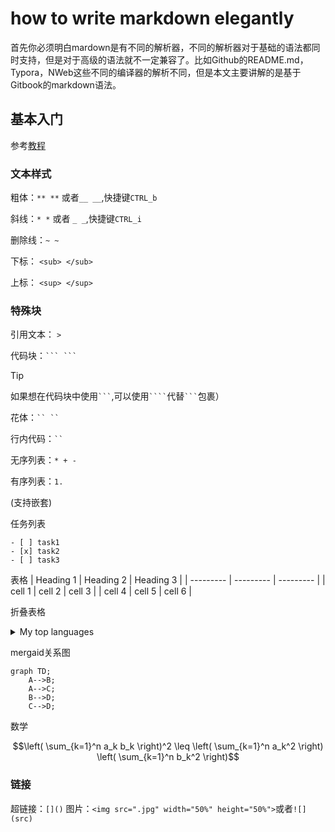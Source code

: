 # how to write markdown elegantly
首先你必须明白mardown是有不同的解析器，不同的解析器对于基础的语法都同时支持，但是对于高级的语法就不一定兼容了。比如Github的README.md，Typora，NWeb这些不同的编译器的解析不同，但是本文主要讲解的是基于Gitbook的markdown语法。
## 基本入门
参考[教程](https://docs.github.com/zh/get-started/writing-on-github/getting-started-with-writing-and-formatting-on-github/basic-writing-and-formatting-syntax)
### 文本样式

粗体：`** **` 或者`__ __`,快捷键`CTRL_b`

斜线：`* *` 或者 `_ _`,快捷键`CTRL_i`

删除线：`~ ~`

下标： `<sub> </sub>`

上标： `<sup> </sup>`

### 特殊块

引用文本： `>`

代码块：` ``` ``` `

> [!TIP]
> 如果想在代码块中使用` ``` `,可以使用` ```` `代替` ``` `包裹）

花体：` `` `` `

行内代码：` `` `

无序列表：` * + - `

有序列表：`1.`

(支持嵌套)

任务列表
```
- [ ] task1
- [x] task2
- [ ] task3
```
表格
| Heading 1 | Heading 2 | Heading 3 |
| --------- | --------- | --------- |
| cell 1    | cell 2    | cell 3    |
| cell 4    | cell 5    | cell 6    |

折叠表格
<details>
<summary>My top languages</summary>

| Rank | Languages |
|-----:|-----------|
|     1| Javascript|
|     2| Python    |
|     3| SQL       |

</details>





mergaid关系图
```mermaid
graph TD;
    A-->B;
    A-->C;
    B-->D;
    C-->D;
```

数学
```math
\left( \sum_{k=1}^n a_k b_k \right)^2 \leq \left( \sum_{k=1}^n a_k^2 \right) \left( \sum_{k=1}^n b_k^2 \right)
```

### 链接

超链接：`[]()`
图片：`<img src=".jpg" width="50%" height="50%">`或者`![](src)`

